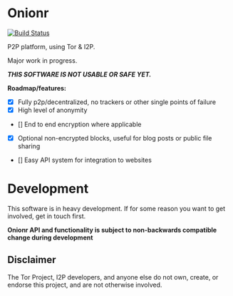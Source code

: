 # Onionr

[![Build Status](https://travis-ci.org/beardog108/onionr.svg?branch=master)](https://travis-ci.org/beardog108/onionr)

P2P platform, using Tor & I2P.

Major work in progress.

***THIS SOFTWARE IS NOT USABLE OR SAFE YET.***


**Roadmap/features:**

* [X] Fully p2p/decentralized, no trackers or other single points of failure
* [X] High level of anonymity
* [] End to end encryption where applicable
* [X] Optional non-encrypted blocks, useful for blog posts or public file sharing
* [] Easy API system for integration to websites

# Development

This software is in heavy development. If for some reason you want to get involved, get in touch first.

**Onionr API and functionality is subject to non-backwards compatible change during development**

## Disclaimer

The Tor Project, I2P developers, and anyone else do not own, create, or endorse this project, and are not otherwise involved.
